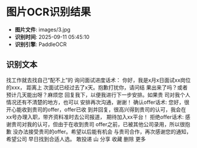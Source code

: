 # 图片OCR识别结果

- **图片文件**: images/3.jpg
- **识别时间**: 2025-09-11 05:45:10
- **识别引擎**: PaddleOCR

## 识别文本

找工作就去找自己“配不上”的
询问面试进度话术：
你好，我是x月x日面试xx岗位的xxx，
距离上
次面试已经过去了x天。抱歉打扰你，请问结
果出来了吗？或者预计几天能出呀？麻烦您
回复我下，以便我进行下一步安排。如果贵
司对我个人情况还有不清楚的地方，也可以
安排再次沟通，谢谢！
确认offer话术:
您好，很开心能收到贵司的offer，offer已收
到并回复，很高兴得到贵司的认可，我会在
xx号办理入职，带齐资料准时去公司报道，
期待加入xx平台！
拒绝offer话术:
感谢贵司对我的认可，但由于在收到贵司
offer之前，已被其他公司录用，所以很抱歉
没办法接受贵司的offer。希望以后能有机会
与贵司合作，再次感谢您的通知，希望公司
早日找到合适人选。
敢投递
山
分享
收藏
删除
更多
